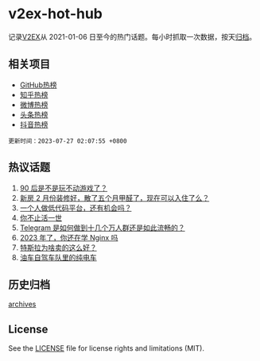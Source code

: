 # v2ex-hot-hub

 记录[V2EX](https://www.v2ex.com/)从 2021-01-06 日至今的热门话题。每小时抓取一次数据，按天[归档](archives)。
 
 ## 相关项目

- [GitHub热榜](https://github.com/lonnyzhang423/github-hot-hub)
- [知乎热榜](https://github.com/lonnyzhang423/zhihu-hot-hub)
- [微博热榜](https://github.com/lonnyzhang423/weibo-hot-hub)
- [头条热榜](https://github.com/lonnyzhang423/toutiao-hot-hub)
- [抖音热榜](https://github.com/lonnyzhang423/douyin-hot-hub)


 `更新时间：2023-07-27 02:07:55 +0800`

## 热议话题

1. [90 后是不是玩不动游戏了？](https://www.v2ex.com/t/959778)
1. [新房 2 月份装修好，散了五个月甲醛了，现在可以入住了么？](https://www.v2ex.com/t/959773)
1. [一个人做低代码平台，还有机会吗？](https://www.v2ex.com/t/959868)
1. [你不止活一世](https://www.v2ex.com/t/959747)
1. [Telegram 是如何做到十几个万人群还是如此流畅的？](https://www.v2ex.com/t/959739)
1. [2023 年了，你还在学 Nginx 吗](https://www.v2ex.com/t/959994)
1. [特斯拉为啥卖的这么好？](https://www.v2ex.com/t/959951)
1. [油车自驾车队里的纯电车](https://www.v2ex.com/t/959740)

## 历史归档

[archives](archives)

## License

See the [LICENSE](LICENSE) file for license rights and limitations (MIT).

